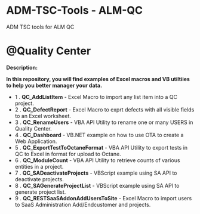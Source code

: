 # ADM-TSC-Tools - ALM-QC
ADM TSC tools for ALM QC
# @Quality Center
__Description:__

__In this repository, you will find examples of Excel macros and VB utiltiies to help you better manager your data.__

* 1 . __QC_AddListItem__  - Excel Macro to import any list item into a QC project. 
* 2 . __QC_DefectReport__ - Excel Macro to exprt defects with all visible fields to an Excel worksheet. 
* 3 . __QC_RenameUsers__  - VBA API Utility to rename one or many USERS in Quality Center. 
* 4 . __QC_Dashboard__ - VB.NET example on how to use OTA to create a Web Application.
* 5 . __QC_ExportTestToOctaneFormat__ - VBA API Utility to export tests in QC to Excel in format for upload to Octane.
* 6 . __QC_ModuleCount__ - VBA API Utility to retrieve counts of various entities in a project.
* 7 . __QC_SADeactivateProjects__ - VBScript example using SA API to deactivate projects.
* 8 . __QC_SAGenerateProjectList__ - VBScript example using SA API to generate project list.
* 9 . __QC_RESTSaaSAddonAddUsersToSite__ - Excel Macro to import users to SaaS Administration Add/Endcustomer and projects.

